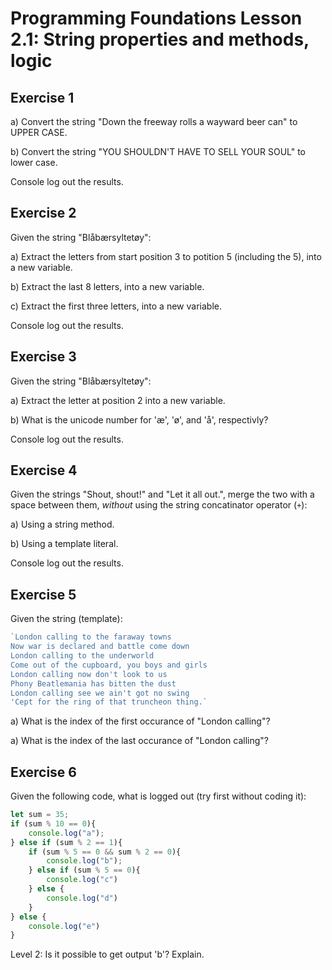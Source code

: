 # Programming Foundations Lesson 2.1: String properties and methods, logic

## Exercise 1
a) Convert the string "Down the freeway rolls a wayward beer can" to UPPER CASE.

b) Convert the string "YOU SHOULDN'T HAVE TO SELL YOUR SOUL" to lower case.

Console log out the results.

## Exercise 2

Given the string "Blåbærsyltetøy": 

a) Extract the letters from start position 3 to potition 5 (including the 5), into a new variable.

b) Extract the last 8 letters, into a new variable.

c) Extract the first three letters, into a new variable.

Console log out the results.

## Exercise 3

Given the string "Blåbærsyltetøy": 

a) Extract the letter at position 2 into a new variable.

b) What is the unicode number for 'æ', 'ø', and 'å', respectivly?

Console log out the results.

## Exercise 4

Given the strings "Shout, shout!" and "Let it all out.", merge the two with a space between them, *without* using the string concatinator operator (`+`):

a) Using a string method.

b) Using a template literal.

Console log out the results.

## Exercise 5

Given the string (template): 
```js
`London calling to the faraway towns 
Now war is declared and battle come down 
London calling to the underworld 
Come out of the cupboard, you boys and girls 
London calling now don't look to us 
Phony Beatlemania has bitten the dust 
London calling see we ain't got no swing 
'Cept for the ring of that truncheon thing.`
```

a) What is the index of the first occurance of "London calling"?

a) What is the index of the last occurance of "London calling"?

## Exercise 6

Given the following code, what is logged out (try first without coding it):

```js
let sum = 35;
if (sum % 10 == 0){
    console.log("a");
} else if (sum % 2 == 1){
    if (sum % 5 == 0 && sum % 2 == 0){
        console.log("b");
    } else if (sum % 5 == 0){
        console.log("c")
    } else {
        console.log("d")
    }
} else {
    console.log("e")
}
```
<!-- This exercise is taken from https://exlskills.com/learn-en/courses/javascript-fundamentals-basics_javascript/conditional-statements-zgrXFcSqdfIF/the-if-statements-YcHrGQKxvTOI/nested-if-statements-nSAoxbDFvMOq -->

Level 2: Is it possible to get output 'b'? Explain.

